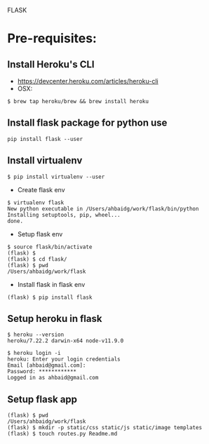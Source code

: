 FLASK 

# Pre-requisites:

## Install Heroku's CLI
* https://devcenter.heroku.com/articles/heroku-cli
* OSX:
~~~~
$ brew tap heroku/brew && brew install heroku
~~~~

## Install flask package for python use
~~~~
pip install flask --user
~~~~

## Install virtualenv 
~~~~
$ pip install virtualenv --user
~~~~

* Create flask env 
~~~~
$ virtualenv flask
New python executable in /Users/ahbaidg/work/flask/bin/python
Installing setuptools, pip, wheel...
done.
~~~~

* Setup flask env 
~~~~
$ source flask/bin/activate
(flask) $ 
(flask) $ cd flask/
(flask) $ pwd
/Users/ahbaidg/work/flask
~~~~

* Install flask in flask env
~~~~
(flask) $ pip install flask
~~~~

## Setup heroku in flask
~~~~
$ heroku --version
heroku/7.22.2 darwin-x64 node-v11.9.0

$ heroku login -i
heroku: Enter your login credentials
Email [ahbaid@gmail.com]: 
Password: ************
Logged in as ahbaid@gmail.com
~~~~

## Setup flask app 
~~~~
(flask) $ pwd
/Users/ahbaidg/work/flask
(flask) $ mkdir -p static/css static/js static/image templates
(flask) $ touch routes.py Readme.md
~~~~

